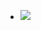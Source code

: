 - ![](https://firebasestorage.googleapis.com/v0/b/firescript-577a2.appspot.com/o/imgs%2Fapp%2Fandyjgao%2Fho6kM1Bj6J.png?alt=media&token=5c2041ce-0eda-4404-aea5-67250dab99ab)
